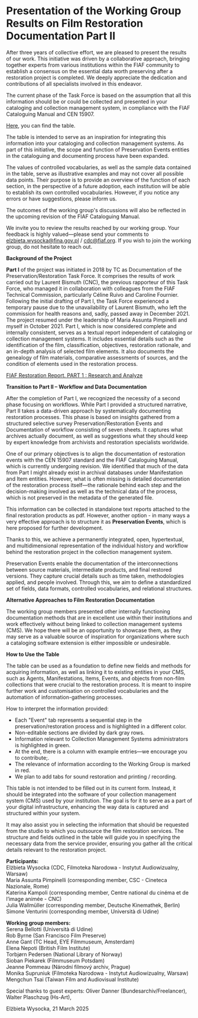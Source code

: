 # Presentation of the Working Group Results on Film Restoration Documentation Part II

After three years of collective effort, we are pleased to present the results of our work. This initiative was driven by a collaborative approach, bringing together experts from various institutions within the FIAF community to establish a consensus on the essential data worth preserving after a restoration project is completed. We deeply appreciate the dedication and contributions of all specialists involved in this endeavor.

The current phase of the Task Force is based on the assumption that all this information should be or could be collected and presented in your cataloging and collection management system, in compliance with the FIAF Cataloguing Manual and CEN 15907.

[Here](https://github.com/FIAF/preservation-restoration-events/raw/refs/heads/main/Preservation_Restoration%20Events%20and%20Documentation%20of%20workflow.xlsx), you can find the table.

The table is intended to serve as an inspiration for integrating this information into your cataloging and collection management systems. As part of this initiative, the scope and function of Preservation Events entities in the cataloguing and documenting process have been expanded.

The values of controlled vocabularies, as well as the sample data contained in the table, serve as illustrative examples and may not cover all possible data points. Their purpose is to provide an overview of the function of each section, in the perspective of a future adoption, each institution will be able to establish its own controlled vocabularies. However, if you notice any errors or have suggestions, please inform us. 

The outcomes of the working group's discussions will also be reflected in the upcoming revision of the FIAF Cataloguing Manual.

We invite you to review the results reached by our working group. Your feedback is highly valued—please send your comments to elzbieta.wysocka@fina.gov.pl / cdc@fiaf.org. If you wish to join the working group, do not hesitate to reach out.

**Background of the Project**

**Part I** of the project was initiated in 2018 by TC as Documentation of the Preservation/Restoration Task Force. It comprises the results of work carried out by Laurent Bismuth (CNC), the previous rapporteur of this Task Force, who managed it in collaboration with colleagues from the FIAF Technical Commission, particularly Céline Ruivo and Caroline Fournier. 
Following the initial drafting of Part I, the Task Force experienced a temporary pause due to the unavailability of Laurent Bismuth, who left the commission for health reasons and, sadly, passed away in December 2021. The project resumed under the leadership of Maria Assunta Pimpinelli and myself in October 2021.
Part I, which is now considered complete and internally consistent, serves as a textual report independent of cataloging or collection management systems. It includes essential details such as the identification of the film, classification, objectives, restoration rationale, and an in-depth analysis of selected film elements. It also documents the genealogy of film materials, comparative assessments of sources, and the condition of elements used in the restoration process.

[FIAF Restoration Report. PART 1 : Research and Analyze](https://docs.google.com/document/d/1UgzoqOVyYO9hmySN_HyTLYiQ29eOlQR1/edit)

**Transition to Part II – Workflow and Data Documentation**

After the completion of Part I, we recognized the necessity of a second phase focusing on workflows. While Part I provided a structured narrative, Part II takes a data-driven approach by systematically documenting restoration processes. This phase is based on insights gathered from a structured selective survey Preservation/Restoration Events and Documentation of workflow consisting of seven sheets. It captures what archives actually document, as well as suggestions what they should keep by expert knowledge from archivists and restoration specialists worldwide.

One of our primary objectives is to align the documentation of restoration events with the CEN 15907 standard and the FIAF Cataloguing Manual, which is currently undergoing revision. We identified that much of the data from Part I might already exist in archival databases under Manifestation and Item entities. However, what is often missing is detailed documentation of the restoration process itself—the rationale behind each step and the decision-making involved as well as the technical data of the process, which is not preserved in the metadata of the generated file. 

This information can be collected in standalone text reports attached to the final restoration products as pdf. However, another option - in many ways a very effective approach is to structure it as **Preservation Events**, which is here proposed for further development.

Thanks to this, we achieve a permanently integrated, open, hypertextual, and multidimensional representation of the individual history and workflow behind the restoration project in the collection management system.

Preservation Events enable the documentation of the interconnections between source materials, intermediate products, and final restored versions. They capture crucial details such as time taken, methodologies applied, and people involved. Through this, we aim to define a standardized set of fields, data formats, controlled vocabularies, and relational structures.

**Alternative Approaches to Film Restoration Documentation**

The working group members presented other internally functioning documentation methods that are in excellent use within their institutions and work effectively without being linked to collection management systems (CMS). We hope there will be an opportunity to showcase them, as they may serve as a valuable source of inspiration for organizations where such a cataloging software extension is either impossible or undesirable.

**How to Use the Table**

The table can be used as a foundation to define new fields and methods for acquiring information, as well as linking it to existing entities in your CMS, such as Agents, Manifestations, Items, Events, and objects from non-film collections that were crucial to the restoration process. It is meant to inspire further work and customisation on controlled vocabularies and the automation of information-gathering processes.

How to interpret the information provided:

- Each "Event" tab represents a sequential step in the preservation/restoration process and is highlighted in a different color.
- Non-editable sections are divided by dark gray rows.
- Information relevant to Collection Management Systems administrators is highlighted in green.
- At the end, there is a column with example entries—we encourage you to contribute;.
- The relevance of information according to the Working Group is marked in red.
- We plan to add tabs for sound restoration and printing / recording. 

This table is not intended to be filled out in its current form. Instead, it should be integrated into the software of your collection management system (CMS) used by your institution. The goal is for it to serve as a part of your digital infrastructure, enhancing the way data is captured and structured within your system.

It may also assist you in selecting the information that should be requested from the studio to which you outsource the film restoration services. The structure and fields outlined in the table will guide you in specifying the necessary data from the service provider, ensuring you gather all the critical details relevant to the restoration project.

**Participants:**     
Elżbieta Wysocka (CDC, Filmoteka Narodowa - Instytut Audiowizualny, Warsaw)   
Maria Assunta Pimpinelli (corresponding member, CSC - Cineteca Nazionale, Rome)    
Katerina Kampoli  (corresponding member, Centre national du cinéma et de l’image animée - CNC)   
Julia Wallmüller (corresponding member, Deutsche Kinemathek, Berlin)   
Simone Venturini  (corresponding member, Università di Udine)

**Working group members:**   
Serena Bellotti (Università di Udine)   
Rob Byrne (San Francisco Film Preserve)   
Anne Gant (TC Head, EYE Filmmuseum, Amsterdam)   
Elena Nepoti (British Film Institute)   
Torbjørn Pedersen (National Library of Norway)    
Sioban Piekarek (Filmmuseum Potsdam)   
Jeanne Pommeau (Národní filmový archiv, Prague)   
Monika Supruniuk (Filmoteka Narodowa - Instytut Audiowizualny, Warsaw)   
Mengchun Tsai (Taiwan Film and Audiovisual Institute)

Special thanks to guest experts: Oliver Danner (Bundesarchiv/Freelancer), Walter Plaschzug (Hs-Art), 

Elżbieta Wysocka, 21 March 2025
